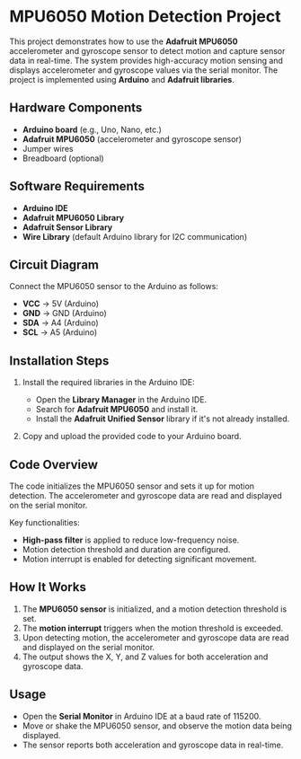# MPU6050 Motion Detection Project

This project demonstrates how to use the **Adafruit MPU6050** accelerometer and gyroscope sensor to detect motion and capture sensor data in real-time. The system provides high-accuracy motion sensing and displays accelerometer and gyroscope values via the serial monitor. The project is implemented using **Arduino** and **Adafruit libraries**.

## Hardware Components

- **Arduino board** (e.g., Uno, Nano, etc.)
- **Adafruit MPU6050** (accelerometer and gyroscope sensor)
- Jumper wires
- Breadboard (optional)

## Software Requirements

- **Arduino IDE**
- **Adafruit MPU6050 Library**
- **Adafruit Sensor Library**
- **Wire Library** (default Arduino library for I2C communication)

## Circuit Diagram

Connect the MPU6050 sensor to the Arduino as follows:

- **VCC** → 5V (Arduino)
- **GND** → GND (Arduino)
- **SDA** → A4 (Arduino)
- **SCL** → A5 (Arduino)

## Installation Steps

1. Install the required libraries in the Arduino IDE:
   - Open the **Library Manager** in the Arduino IDE.
   - Search for **Adafruit MPU6050** and install it.
   - Install the **Adafruit Unified Sensor** library if it's not already installed.

2. Copy and upload the provided code to your Arduino board.

## Code Overview

The code initializes the MPU6050 sensor and sets it up for motion detection. The accelerometer and gyroscope data are read and displayed on the serial monitor.

Key functionalities:
- **High-pass filter** is applied to reduce low-frequency noise.
- Motion detection threshold and duration are configured.
- Motion interrupt is enabled for detecting significant movement.

## How It Works

1. The **MPU6050 sensor** is initialized, and a motion detection threshold is set.
2. The **motion interrupt** triggers when the motion threshold is exceeded.
3. Upon detecting motion, the accelerometer and gyroscope data are read and displayed on the serial monitor.
4. The output shows the X, Y, and Z values for both acceleration and gyroscope data.

## Usage

- Open the **Serial Monitor** in Arduino IDE at a baud rate of 115200.
- Move or shake the MPU6050 sensor, and observe the motion data being displayed.
- The sensor reports both acceleration and gyroscope data in real-time.
